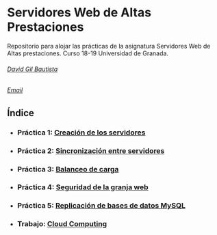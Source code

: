 # Servidores Web de Altas Prestaciones

Repositorio para alojar las prácticas de la asignatura Servidores Web de Altas prestaciones.
Curso 18-19 Universidad de Granada.

###### [David Gil Bautista](https://github.com/DavidBaug)
###### [Email](mailto:davidgilbautista@gmail.com)



## Índice

- ### Práctica 1: [Creación de los servidores](P1/README.md)

- ### Práctica 2: [Sincronización entre servidores](P2/README.md)

- ### Práctica 3: [Balanceo de carga](P3/README.md)

- ### Práctica 4: [Seguridad de la granja web](P4/README.md)

- ### Práctica 5: [Replicación de bases de datos MySQL](P5/README.md)

- ### Trabajo: [Cloud Computing](Trabajo/README.md)

